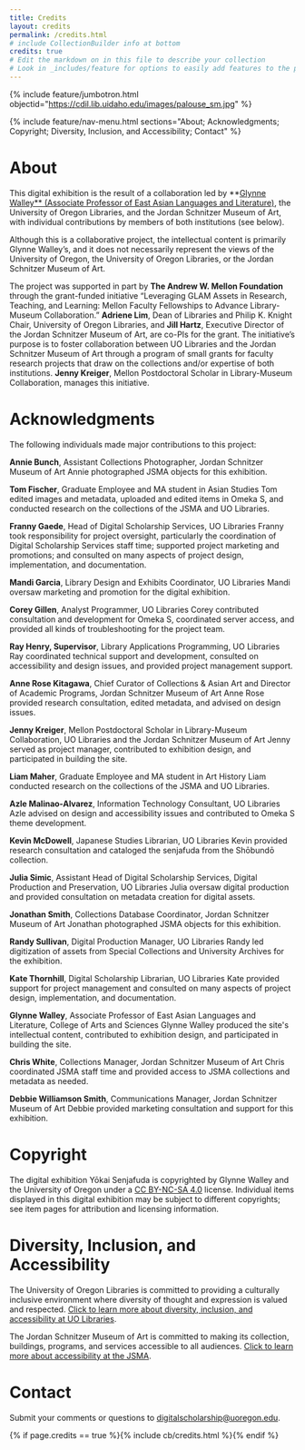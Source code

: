 ```yaml
---
title: Credits
layout: credits
permalink: /credits.html
# include CollectionBuilder info at bottom
credits: true
# Edit the markdown on in this file to describe your collection
# Look in _includes/feature for options to easily add features to the page
---
```


{% include feature/jumbotron.html objectid="https://cdil.lib.uidaho.edu/images/palouse_sm.jpg" %}

{% include feature/nav-menu.html sections="About; Acknowledgments; Copyright; Diversity, Inclusion, and Accessibility; Contact" %}


# About
This digital exhibition is the result of a collaboration led by **[Glynne Walley** (Associate Professor of East Asian Languages and Literature)](https://eall.uoregon.edu/profile/glynne/), the University of Oregon Libraries, and the Jordan Schnitzer Museum of Art, with individual contributions by members of both institutions (see below). 

Although this is a collaborative project, the intellectual content is primarily Glynne Walley’s, and it does not necessarily represent the views of the University of Oregon, the University of Oregon Libraries, or the Jordan Schnitzer Museum of Art.

The project was supported in part by **The Andrew W. Mellon Foundation** through the grant-funded initiative “Leveraging GLAM Assets in Research, Teaching, and Learning: Mellon Faculty Fellowships to Advance Library-Museum Collaboration.” **Adriene Lim**, Dean of Libraries and Philip K. Knight Chair, University of Oregon Libraries, and **Jill Hartz**, Executive Director of the Jordan Schnitzer Museum of Art, are co-PIs for the grant. The initiative’s purpose is to foster collaboration between UO Libraries and the Jordan Schnitzer Museum of Art through a program of small grants for faculty research projects that draw on the collections and/or expertise of both institutions. **Jenny Kreiger**, Mellon Postdoctoral Scholar in Library-Museum Collaboration, manages this initiative.


# Acknowledgments
The following individuals made major contributions to this project:

**Annie Bunch**, Assistant Collections Photographer, Jordan Schnitzer Museum of Art
Annie photographed JSMA objects for this exhibition.

**Tom Fischer**, Graduate Employee and MA student in Asian Studies
Tom edited images and metadata, uploaded and edited items in Omeka S, and conducted research on the collections of the JSMA and UO Libraries. 

**Franny Gaede**, Head of Digital Scholarship Services, UO Libraries
Franny took responsibility for project oversight, particularly the coordination of Digital Scholarship Services staff time; supported project marketing and promotions; and consulted on many aspects of project design, implementation, and documentation.

**Mandi Garcia**, Library Design and Exhibits Coordinator, UO Libraries
Mandi oversaw marketing and promotion for the digital exhibition.

**Corey Gillen**, Analyst Programmer, UO Libraries
Corey contributed consultation and development for Omeka S, coordinated server access, and provided all kinds of troubleshooting for the project team.

**Ray Henry, Supervisor**, Library Applications Programming, UO Libraries
Ray coordinated technical support and development, consulted on accessibility and design issues, and provided project management support.

**Anne Rose Kitagawa**, Chief Curator of Collections & Asian Art and Director of Academic Programs, Jordan Schnitzer Museum of Art
Anne Rose provided research consultation, edited metadata, and advised on design issues.

**Jenny Kreiger**, Mellon Postdoctoral Scholar in Library-Museum Collaboration, UO Libraries and the Jordan Schnitzer Museum of Art
Jenny served as project manager, contributed to exhibition design, and participated in building the site.

**Liam Maher**, Graduate Employee and MA student in Art History
Liam conducted research on the collections of the JSMA and UO Libraries. 

**Azle Malinao-Alvarez**, Information Technology Consultant, UO Libraries
Azle advised on design and accessibility issues and contributed to Omeka S theme development.

**Kevin McDowell**, Japanese Studies Librarian, UO Libraries
Kevin provided research consultation and cataloged the senjafuda from the Shōbundō collection.

**Julia Simic**, Assistant Head of Digital Scholarship Services, Digital Production and Preservation, UO Libraries
Julia oversaw digital production and provided consultation on metadata creation for digital assets.

**Jonathan Smith**, Collections Database Coordinator, Jordan Schnitzer Museum of Art
Jonathan photographed JSMA objects for this exhibition.

**Randy Sullivan**, Digital Production Manager, UO Libraries
Randy led digitization of assets from Special Collections and University Archives for the exhibition.

**Kate Thornhill**, Digital Scholarship Librarian, UO Libraries
Kate provided support for project management and consulted on many aspects of project design, implementation, and documentation.

**Glynne Walley**, Associate Professor of East Asian Languages and Literature, College of Arts and Sciences
Glynne Walley produced the site's intellectual content, contributed to exhibition design, and participated in building the site.

**Chris White**, Collections Manager, Jordan Schnitzer Museum of Art
Chris coordinated JSMA staff time and provided access to JSMA collections and metadata as needed.

**Debbie Williamson Smith**, Communications Manager, Jordan Schnitzer Museum of Art
Debbie provided marketing consultation and support for this exhibition.


# Copyright
The digital exhibition Yōkai Senjafuda is copyrighted by Glynne Walley and the University of Oregon under a [CC BY-NC-SA 4.0](https://creativecommons.org/licenses/by-nc-sa/4.0/) license. Individual items displayed in this digital exhibition may be subject to different copyrights; see item pages for attribution and licensing information.


# Diversity, Inclusion, and Accessibility
The University of Oregon Libraries is committed to providing a culturally inclusive environment where diversity of thought and expression is valued and respected. [Click to learn more about diversity, inclusion, and accessibility at UO Libraries](https://library.uoregon.edu/diversity-and-inclusion).

The Jordan Schnitzer Museum of Art is committed to making its collection, buildings, programs, and services accessible to all audiences. [Click to learn more about accessibility at the JSMA](https://jsma.uoregon.edu/Accessibility).


# Contact
Submit your comments or questions to [digitalscholarship@uoregon.edu](mailto:digitalscholarship@uoregon.edu).


{% if page.credits == true %}{% include cb/credits.html %}{% endif %}

